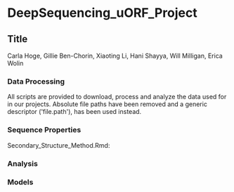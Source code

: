 # DeepSequencing_uORF_Project
## Title
Carla Hoge, Gillie Ben-Chorin, Xiaoting Li, Hani Shayya, Will Milligan, Erica Wolin

### Data Processing

All scripts are provided to download, process and analyze the data used for in our projects. Absolute file paths have been removed and a generic descriptor ('file.path'), has been used instead.

### Sequence Properties
Secondary_Structure_Method.Rmd: 

### Analysis

### Models
